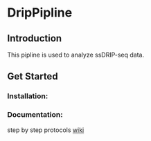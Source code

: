 # DripPipline
## Introduction
This pipline is used to analyze ssDRIP-seq data.
## Get Started
### Installation:
### Documentation:
step by step protocols [wiki](https://github.com/PEHGP/drippipline/wiki)
